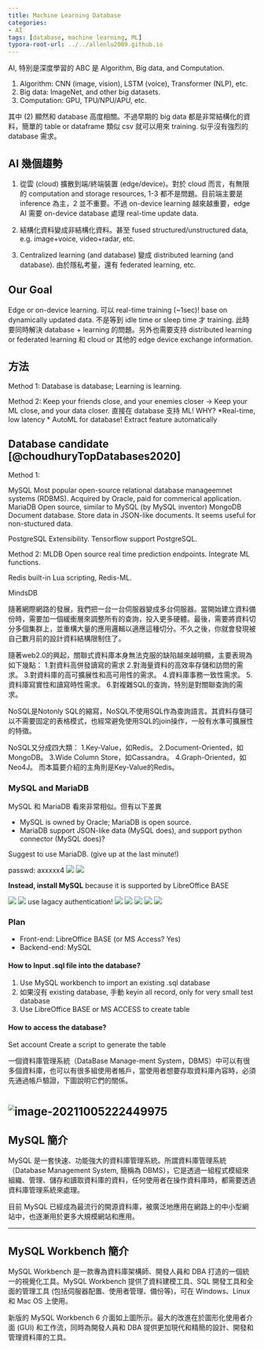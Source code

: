 ```yaml
---
title: Machine Learning Database
categories:
- AI
tags: [database, machine learning, ML]
typora-root-url: ../../allenlu2009.github.io
---
```


AI, 特別是深度學習的 ABC 是 Algorithm, Big data, and Computation.  

1. Algorithm: CNN (image, vision), LSTM (voice), Transformer (NLP), etc.
2. Big data: ImageNet, and other big datasets.
3. Computation: GPU, TPU/NPU/APU, etc.

其中 (2) 顯然和 database 高度相關。不過早期的 big data 都是非常結構化的資料，簡單的 table or dataframe 類似 csv 就可以用來 training. 似乎沒有強烈的 database 需求。

## AI 幾個趨勢

1. 從雲 (cloud) 擴散到端/終端裝置 (edge/device)。對於 cloud 而言，有無限的 computation and storage resources, 1-3 都不是問題。目前端主要是 inference 為主，2 並不重要。不過 on-device learning 越來越重要，edge AI 需要 on-device database 處理 real-time update data.

2. 結構化資料變成非結構化資料。甚至 fused structured/unstructured data, e.g. image+voice, video+radar, etc.

3. Centralized learning (and database) 變成 distributed learning (and database).  由於隱私考量，還有 federated learning, etc.

## Our Goal

Edge or on-device learning.  可以 real-time training (~1sec)! base on dynamically updated data.  不是等到 idle time or sleep time 才 training.  此時要同時解決 database + learning 的問題。另外也需要支持 distributed learning or federated learning 和 cloud or 其他的 edge device exchange information.

## 方法

Method 1: Database is database;  Learning is learning.

Method 2: Keep your friends close, and your enemies closer -> Keep your ML close, and your data closer. 直接在 database 支持 ML!
WHY?
    *Real-time, low latency
    * AutoML for database!  Extract feature automatically

## Database candidate [@choudhuryTopDatabases2020]

Method 1:

MySQL
    Most popular open-source relational database manageemnet systems (RDBMS).
    Acquired by Oracle, paid for commerical application.
MariaDB
    Open source, similar to MySQL (by MySQL inventor)
MongoDB
    Document database. Store data in JSON-like documents.  It seems useful for non-stuctured data.

 PostgreSQL
    Extensibility.  Tensorflow support PostgreSQL.

Method 2:
MLDB
    Open source real time prediction endpoints.  Integrate ML functions.

Redis
    built-in Lua scripting, Redis-ML.

MindsDB

隨著網際網路的發展，我們把一台一台伺服器變成多台伺服器。當開始建立資料備份時，需要加一個緩衝層來調整所有的查詢，投入更多硬體。最後，需要將資料切分多個集群上，並重構大量的應用邏輯以適應這種切分。不久之後，你就會發現被自己數月前的設計資料結構限制住了。

隨著web2.0的興起，關聯式資料庫本身無法克服的缺陷越來越明顯，主要表現為如下幾點：
1.對資料高併發讀寫的需求
2.對海量資料的高效率存儲和訪問的需求。
3.對資料庫的高可擴展性和高可用性的需求。
4.資料庫事務一致性需求。
5.資料庫寫實性和讀寫時性需求。
6.對複雜SQL的查詢，特別是對關聯查詢的需求。

NoSQL是Notonly SQL的縮寫，NoSQL不使用SQL作為查詢語言。其資料存儲可以不需要固定的表格模式，也經常避免使用SQL的join操作，一般有水準可擴展性的特徵。

NoSQL又分成四大類：
1.Key-Value，如Redis。
2.Document-Oriented，如MongoDB。
3.Wide Column Store，如Cassandra。
4.Graph-Oriented，如Neo4J。
而本篇要介紹的主角則是Key-Value的Redis。

### MySQL and MariaDB

MySQL 和 MariaDB 看來非常相似。但有以下差異

* MySQL is owned by Oracle;  MariaDB is open source.
* MariaDB support JSON-like data (MySQL does), and support python connector (MySQL does)?

Suggest to use MariaDB. (give up at the last minute!)

passwd: axxxxx4
![](/media/../media/img-2021-10-03-23-19-10.png)
![](/media/../media/img-2021-10-03-23-23-37.png)

**Instead, install MySQL** because it is supported by LibreOffice BASE

![](/media/../media/img-2021-10-03-23-41-26.png)
![](/media/../media/img-2021-10-03-23-48-47.png)
use lagacy authentication!
![](/media/../media/img-2021-10-03-23-50-13.png)
![](/media/../media/img-2021-10-03-23-51-05.png)
![](/media/../media/img-2021-10-03-23-51-59.png)
![](/media/../media/img-2021-10-03-23-52-27.png)
![](/media/../media/img-2021-10-03-23-53-28.png)

### Plan

* Front-end: LibreOffice BASE (or MS Access? Yes)
* Backend-end:  MySQL

#### How to Input .sql file into the database?

1. Use MySQL workbench to import an existing .sql database
2. 如果沒有 existing database, 手動 keyin all record, only for very small test database
3. Use LibreOffice BASE or MS ACCESS to create table

#### How to access the database?

Set account
Create a script to generate the table

一個資料庫管理系統（DataBase Manage-ment System，DBMS）中可以有很多個資料庫，也可以有很多組使用者帳戶，當使用者想要存取資料庫內容時，必須先通過帳戶驗證，下圖說明它們的關係。



# <img src="/media/image-20211005222449975.png" alt="image-20211005222449975" style="zoom:80%;" />

## MySQL 簡介

MySQL 是一套快速、功能強大的資料庫管理系統。所謂資料庫管理系統（Database Management System, 簡稱為 DBMS），它是透過一組程式模組來組織、管理、儲存和讀取資料庫的資料，任何使用者在操作資料庫時，都需要透過資料庫管理系統來處理。

目前 MySQL 已經成為最流行的開源資料庫，被廣泛地應用在網路上的中小型網站中，也逐漸用於更多大規模網站和應用。

------

## MySQL Workbench 簡介

MySQL Workbench 是一款專為資料庫架構師、開發人員和 DBA 打造的一個統一的視覺化工具。MySQL Workbench 提供了資料建模工具、SQL 開發工具和全面的管理工具 (包括伺服器配置、使用者管理、備份等)，可在 Windows、Linux 和 Mac OS 上使用。

新版的 MySQL Workbench 6 介面如上圖所示。最大的改進在於圖形化使用者介面 (GUI) 和工作流，同時為開發人員和 DBA 提供更加現代和精簡的設計、開發和管理資料庫的工具。
